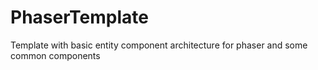 # PhaserTemplate
Template with basic entity component architecture for phaser and some common components
